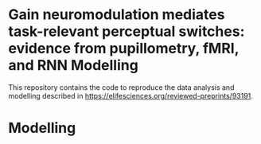 # Gain neuromodulation mediates task-relevant perceptual switches: evidence from pupillometry, fMRI, and RNN Modelling

This repository contains the code to reproduce the data analysis and modelling described in https://elifesciences.org/reviewed-preprints/93191.

# Modelling 

